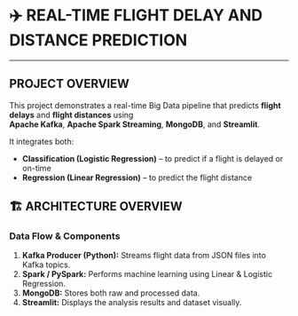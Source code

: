 # ✈️ REAL-TIME FLIGHT DELAY AND DISTANCE PREDICTION
---
## PROJECT OVERVIEW
This project demonstrates a real-time Big Data pipeline that predicts **flight delays** and **flight distances** using  
**Apache Kafka**, **Apache Spark Streaming**, **MongoDB**, and **Streamlit**.  

It integrates both:
- **Classification (Logistic Regression)** – to predict if a flight is delayed or on-time  
- **Regression (Linear Regression)** – to predict the flight distance  

## 🏗️ ARCHITECTURE OVERVIEW

### Data Flow & Components
1. **Kafka Producer (Python):** Streams flight data from JSON files into Kafka topics.  
2. **Spark / PySpark:** Performs machine learning using Linear & Logistic Regression.  
3. **MongoDB:** Stores both raw and processed data.  
4. **Streamlit:** Displays the analysis results and dataset visually.  


